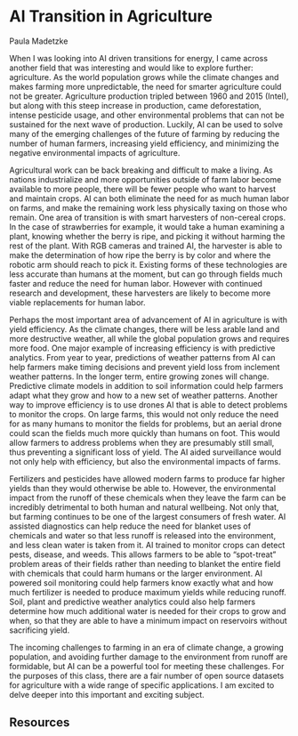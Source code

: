 # AI Transition in Agriculture

Paula Madetzke

When I was looking into AI driven transitions for energy, I came across another field that was interesting and would like to explore further: agriculture. As the world population grows while the climate changes and makes farming more unpredictable, the need for smarter agriculture could not be greater. Agriculture production tripled between 1960 and 2015 (Intel), but along with this steep increase in production, came deforestation, intense pesticide usage, and other environmental problems that can not be sustained for the next wave of production. Luckily, AI can be used to solve many of the emerging challenges of the future of farming by reducing the number of human farmers, increasing yield efficiency, and minimizing the negative environmental impacts of agriculture.

Agricultural work can be back breaking and difficult to make a living. As nations industrialize and more opportunities outside of farm labor become available to more people, there will be fewer people who want to harvest and maintain crops. AI can both eliminate the need for as much human labor on farms, and make the remaining work less physically taxing on those who remain. One area of transition is with smart harvesters of non-cereal crops. In the case of strawberries for example, it would take a human examining a plant, knowing whether the berry is ripe, and picking it without harming the rest of the plant. With RGB cameras and trained AI, the harvester is able to make the determination of how ripe the berry is by color and where the robotic arm should reach to pick it. Existing forms of these technologies are less accurate than humans at the moment, but can go through fields much faster and reduce the need for human labor. However with continued research and development, these harvesters are likely to become more viable replacements for human labor.

Perhaps the most important area of advancement of AI in agriculture is with yield efficiency. As the climate changes, there will be less arable land and more destructive weather, all while the global population grows and requires more food. One major example of increasing efficiency is with predictive analytics. From year to year, predictions of weather patterns from AI can help farmers make timing decisions and prevent yield loss from inclement weather patterns. In the longer term, entire growing zones will change. Predictive climate models in addition to soil information could help farmers adapt what they grow and how to a new set of weather patterns. Another way to improve efficiency is to use drones AI that is able to detect problems to monitor the crops. On large farms, this would not only reduce the need for as many humans to monitor the fields for problems, but an aerial drone could scan the fields much more quickly than humans on foot. This would allow farmers to address problems when they are presumably still small, thus preventing a significant loss of yield. The AI aided surveillance would not only help with efficiency, but also the environmental impacts of farms.

Fertilizers and pesticides have allowed modern farms to produce far higher yields than they would otherwise be able to. However, the environmental impact from the runoff of these chemicals when they leave the farm can be incredibly detrimental to both human and natural wellbeing. Not only that, but farming continues to be one of the largest consumers of fresh water. AI assisted diagnostics can help reduce the need for blanket uses of chemicals and water so that less runoff is released into the environment, and less clean water is taken from it. AI trained to monitor crops can detect pests, disease, and weeds. This allows farmers to be able to “spot-treat” problem areas of their fields rather than needing to blanket the entire field with chemicals that could harm humans or the larger environment. AI powered soil monitoring could help farmers know exactly what and how much fertilizer is needed to produce maximum yields while reducing runoff. Soil, plant and predictive weather analytics could also help farmers determine how much additional water is needed for their crops to grow and when, so that they are able to have a minimum impact on reservoirs without sacrificing yield.

The incoming challenges to farming in an era of climate change, a growing population, and avoiding further damage to the environment from runoff are formidable, but AI can be a powerful tool for meeting these challenges. For the purposes of this class, there are a fair number of open source datasets for agriculture with a wide range of specific applications. I am excited to delve deeper into this important and exciting subject.
    


## Resources

[^1]: Online resource <https://www.forbes.com/sites/cognitiveworld/2019/07/05/how-ai-is-transforming-agriculture/?sh=6c635c244ad1>

[^2]: Online resource <https://medium.com/neuromation-blog/ai-in-agriculture-49c0ea0e2b48>

[^3]: Online resource <https://www.washingtonpost.com/news/national/wp/2019/02/17/feature/inside-the-race-to-replace-farmworkers-with-robots/?noredirect=on&utm_term=.70819da05b7>

[^4]: Online resource <https://www.intel.com/content/www/us/en/big-data/article/agriculture-harvests-big-data.html>

[^5]: Online resource <https://borgenproject.org/ai-usage-in-agriculture/>

[^6]: Online resource <https://lionbridge.ai/datasets/14-free-agriculture-datasets-for-machine-learning/>
